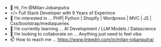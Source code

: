 - 👋 Hi, I’m @Milan-Jobanputra  
- </> Full Stack Developer with 9 Years of Experince 
- 👀 I’m interested in ... PHP| Python | Shopify | Wordpress | MVC | JS | Css/bootstrap/mediaqueries
- 🌱 I’m currently learning ... AI Development / LLM Models / Datascience  
- 💞️ I’m looking to collaborate on ... Anything just need to feel vibe
- 📫 How to reach me ... https://www.linkedin.com/in/milan-jobanputra/  

<!---
Milan-Jobanputra/Milan-Jobanputra is a ✨ special ✨ repository because its `README.md` (this file) appears on your GitHub profile.
You can click the Preview link to take a look at your changes.
--->
